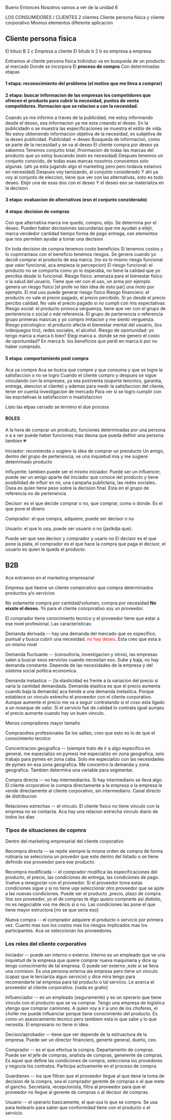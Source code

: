 Bueno
Entonces
Nosotros vamos a ver de la unidad 6

LOS CONSUMIDORES / CLIENTES
2 clientes
Cliente persona fisica y cliente corporativo
Mismos elementos diferente aplicacion

## Cliente persona fisica
El bitusi
B 2 c
Empresa a cliente
El bitubi b 2 b es empresa a empresa

Entramos al cliente persona fisica
Individuo va en busqueda de un producto al mercado
Donde se incorpora
El **proceso de compra**
Con determinadas etapas

#### 1 etapa: reconocimiento del problema (el motivo que me lleva a comprar)

#### 2 etapa: buscar informacion de las empresas los competidores que ofrecen el producto para cubrir la necesidad, puntos de venta competidores. Iformacion que se relacion a con la necesidad. 
Cuando yo me informo a traves de la publicidad, me estoy informando desde el deseo, esa informacion ya me esta creando el deseo. En la publicidadn o se muestra las especificaciones se muestra el estilo de vida. No estoy obteniendo informacion objetiva de la necesidad, es subjetiva de la deseo publicidad.
Publicidad -> deseo
Busqueda de informacion, como se parte de la necesidad y se va al deseo
El cliente compra por deseo ya sabemos
Tenemos conjunto total, ifnormacion de todas las marcas del producto que yo estoy buscando (esto es necesidad)
Despues tenemos un conjunto conocido, de todas esas marcas nosotros conocemos solo algunas. (ahi ya esta jugando algo el marketing pero pero todavia estamos en necesidad)
Despues voy tamizando, al conjunto considerado
Y ahi ya voy al conjunto de eleccion, tiene que ver con las alternativas, esto es todo deseo. Elejir una de esas dos con el deseo
Y el deseo eso se materializa en la decision

#### 3 etapa: evaluacion de alternativas (esn el conjunto conziderado)

#### 4 etapa: decision de compras
Con que alternativa marca me quedo, compro, elijo. Se determina por el deseo.
Pueden haber decissiones secundarias que me ayudan a elejir, marca vendedor cantidad tiempo forma de pago entrega, osn elementos que nos permiten ayudar a tomar una decision

En toda decision de compra tenemos costo beneficios
Si tenemos costos y lo copmramaos con el beneficio tenemos riesgos. Se genera cuando yo decidi comprar el producto de esa marca. (no es lo mismo riesgo funcional que valor funcional, aca empieza la percepcion)
El riesgo funcional: el producto no se comporta como yo lo esperaba, no tiene la calidad que yo percibia desde lo funcional.
Riesgo fisico: amenaza para el bienestar fisico o la salud del usuario. Tiene que ver con el uso, un arma por ejemplo genera un riesgo fisico [el profe no tien idea de esto par] una moto por ejemplo. El mal uso puede generar riesgo fisico
Riesgo financiero: el producto no vale el precio pagado, el precio percibido. Si yo desde el precio percibo calidad. No vale el precio pagado si no cumpli con mis expectativas
Riesgo social: el producto provoca verguenza, tiene que ver con el grupo de pertenencia o social o ede referencia. El grupo de pertenencia o referencia grupo primeras masrcas y yo compro imitacion y me siento verguenza.
Riesgo psicologico: el producto afecta el bienestar mental del usuario, (los ivdeojuegos tiro), redes sociales, el alcohol.
Riesgo de oportunidad: yo tengo marca a marca b bien? Elegi marca a. donde se me genero el costo de oportunidad? En marca b. los beneficios que perdi en marca b por no haber comprado.

#### 5 etapa: comportamiento post compra
Aca ya compre
Aca se busca que compre y que consuma y que se logre la satisfaccion o no se logro
Cuando el cliente compro y despues se sigue vinculando con la empresea, ya sea postventa (soporte tencnico, garantia, entrega, atencion al cliente) y ademas para medir la satisfaccion del cliente, tener en cuenta investigacion de mercado
Para ver si se logro cumplir con las expctativas la satisfaccion o insatisfaccion

Listo las etpas cerrado se termino el due process

#### ROLES
A la hora de comprar un prodcuto, funciones determinadas por una persona o a a ver puede haber funciones mas deuna que pueda definir una persona tambien 💔


Iniciador: recomienda o sugiere la idea de comprar un preoducto
Un amigo, dentro del grupo de pertenencia, ve una inquietud mia y me sugiere detemrinado producto

Influyente: tambien puede ser el mismo iniciador. Puede ser un influencer, puede ser un amigo aparte del iniciador que conoce del producto y tiene posibilidad de influir en mi, una campaña publictaria, las redes sociales.. Osea es quien tiene peso sobre la decision final. Esta en el grupo de referencia no de pertenencia

Decisor: es el que decide comprar o no, que comprar, como o donde.  Es el que pone el dinero

Comprador: el que compra, adquiere, puede ser decisor o no 

Usuario: el que lo usa, puede ser usuario o no (jaslkdja que). 

Puede ser que sea decisor y comprador y usario no
El decisor es el que pone la plata, el comprador es el que hace la compra que paga el decisor, el usuario es quien le queda el producto.

## B2B
Aca entramos en el marketing empresarial

Empresa que tieene un cliente comporativo que compra determinados productos y/o servicios

No solamente compra por cantidad/volumen, compra por necesidad
**No eixste el deseo.**
Yo para el cliente coorporativo soy un proveedor. 

El comprador tiene conocimiento tecnico y el proveedor tiene que estar a ese nivel profesional.
Las caracteristicas:

Demanda derivada -- hay una demanda del mercado que es especifico, puntual y busca cubrir una necesidad. <span style="color:red">no hay deseo</span>.  Esta creo que esta a un mismo nivel

Demanda fluctuante -- (consultoria, investigacion y otros), las empresas salen a buscar esos servicios cuando necesitan eso. Sube y baja, no hay demanda constante. Depende de las necesidades de la empresa y del sistema social politica economica.

Demanda inelastica -- [la elasticidad es frente a la variacion del precio si varia la cantidad demandada. Demanda elastica es que el precio aumenta cuando baja la demanda] aca tiende a una demanda inelastica. Porque establece un vinculo estrecho el proveedor con el cliente corporativo. Aunque aumente el precio me va a seguir contratando si el coso esta ligado a un noseque de valor. Si el servicio fue de calidad lo contrata igual aunqeu el precio aumente cuando hay un buen vin<span>culo</span>. 

Menos compradores mayor tamaño

Compraodres profesionales
Se los salteo, creo que esto es lo de que el conocimiento tecnico

Concentracion geografica -- (siempre trato de ir a algo especifico en general, me especializo en pymes) me especializo en zona geografica, solo trabajo para pymes en zona caba. Solo me especializo con las necesidades de pymes en esa zona geografica. Me concentro la demanda y zona geografica. Tambien determina una variable para segmentar.

Compra directa -- no hay intermediarios. Si hay intermediario se lleva algo. El cliente ocrporativo le compra directamente a la empresa o la empresa le vende directamente al cliente corporativo, sin intermediario. Canal directo de distribucion

Relaciones estrechas -- el vinculo. El cliente fisico no tiene vinculo con la empresa no se contacta. Aca hay una relacion estrecha vinculo diario de todos los dias

### Tipos de situaciones de copmra

Dentro del marketing empresarial del cliente corporativo

Recompra directa -- se repite siempre la misma orden de compra de forma rutinaria se selecciona un provedor que este dentro del listado o se tiene definido ese proveedor para ese producto.

Recompra modificada -- el comprador modifica las especificaciones del producto, el precio, las condiciones de entrega, las condiciones de pago. Vuelve a renegociar con el proveedor. Si el proveedor toma estas condiciones sigue y si no tiene uqe seleccionar otro proveedor que se ajste a las nuevas condiciones. Puede ser el producto ,precio, plazo de compra.
Vos sos proveedor, yo el de compras te digo quiero comprarte asi distinto, no es negociable vos me decis si o no.
Las condiciones las pone el que tiene mayor estructora [no se que seria eso]

Nueva compra -- el comprador adquiere el producto o servicio por primera vez. Cuanto mas son los costos mas los riesgos implicados mas los participantes. Aca se seleccionan los proveedores. 

### Los roles del cliente corporativo

Iniciador -- puede ser interno o externo. Interno es un empleado que ve una inquietud de la empresa que quiere comprar nueva maquinaria y dice ay tengo conociimento de tal empresa. 
O puede ser externo ,este si se lleva una comision. Es una persona externa ala empresa pero tiene un vinculo (capaz que le terciariza algun servicio) y dice mira tengo para recomendarte tal empresa para tal producto o tal servicio. Le acerca el proveedor al cliente corporativo. [nada es gratis]

Influenciador -- es un empleado (seguramente) y es un operario que tiene vinculo con el producto que se va comprar. Tengo una empresa de logistica ytengo que comprar camiones. A quien voy a ir a uno de los choferes, el chofer me puede influenciar porque tiene conocimiento del producto. Es como un asesoramiento tecnico pero tambiem esta lo que sabe y lo que necesita. El empresario no tiene ni idea.

Decisor/aprobador -- tiene que ver depende de la estruactura de la empresa. Puede ser un director financiero, generte general, dueño, ceo.

Comprador -- es el que efectua la compra. Departamento de compras. Puede ser el jefe de compras, analista de compras, generente de compras. Es aquel que define las condiciones de compra, selecciona los provedores y negocia los contratos. Participa activamente en el proceso de compra.

Guardianes -- los que filtran que el proveedor llegue al que itene la toma de decision de la compra, sea el comprador gerente de compras o el que mete el gancho. Secretaria, recepcionista, filtra al proveedor para que el proveedor no llegue al gerente de compras o al decisor de compras.

Usuario -- el operario basicamente, el que usa lo que se compra. Se usa para testearlo para saber que conformidad tiene con el producto o el servicio.